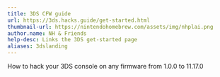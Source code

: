 ```yaml
---
title: 3DS CFW guide
url: https://3ds.hacks.guide/get-started.html
thumbnail-url: https://nintendohomebrew.com/assets/img/nhplai.png
author.name: NH & Friends
help-desc: Links the 3DS get-started page
aliases: 3dslanding
---
```


How to hack your 3DS console on any firmware from 1.0.0 to 11.17.0
